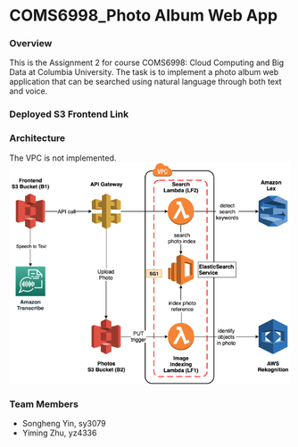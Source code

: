 # COMS6998_Photo Album Web App
### Overview
This is the Assignment 2 for course COMS6998: Cloud Computing and Big Data at Columbia University.
The task is to implement a photo album web application that can be searched using natural language through both text and voice.

### Deployed S3 Frontend Link

### Architecture
The VPC is not implemented.
![](Images/architecture.png)

### Team Members
- Songheng Yin, sy3079
- Yiming Zhu, yz4336
